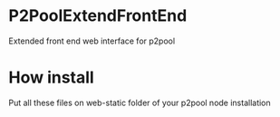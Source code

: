 P2PoolExtendFrontEnd
====================

Extended front end web interface for p2pool

How install
====================
Put all these files on web-static folder of your p2pool node installation